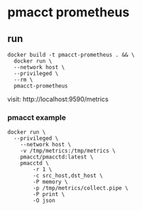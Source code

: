 # pmacct prometheus

## run
```
docker build -t pmacct-prometheus . && \
  docker run \
  --network host \
  --privileged \
  --rm \
  pmacct-prometheus
```
visit: http://localhost:9590/metrics


### pmacct example

```
docker run \
  --privileged \
	--network host \
	-v /tmp/metrics:/tmp/metrics \
	pmacct/pmacctd:latest \
	pmacctd \
		-r 1 \
		-c src_host,dst_host \
		-P memory \
		-p /tmp/metrics/collect.pipe \
		-P print \
		-O json
```
